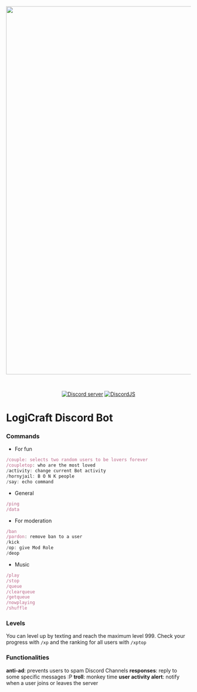 <div align="center">
  <br />
  <p>
    <img src="https://i.imgur.com/Esp3tNi.png" width="1000" unselectable="on"/>
  </p>
  <br />
  <p>
    <a href="https://discord.gg/mv684BdPwP"><img src="https://img.shields.io/discord/666295714724446209?label=LogiCraftSMP&logo=discord" alt="Discord server" /></a>
    <a href="https://github.com/discordjs/discord.js/"><img src="https://img.shields.io/npm/v/discord.js" alt="DiscordJS" /></a>
  </p>
</div>

# LogiCraft Discord Bot

### Commands

- For fun

```js
/couple: selects two random users to be lovers forever
/coupletop: who are the most loved
/activity: change current Bot activity
/hornyjail: B O N K people
/say: echo command
```

- General

```js
/ping
/data
```

- For moderation

```js
/ban
/pardon: remove ban to a user
/kick
/op: give Mod Role
/deop
```

- Music

```js
/play
/stop
/queue
/clearqueue
/getqueue
/nowplaying
/shuffle
```

### Levels

You can level up by texting and reach the maximum level 999. Check your progress with `/xp` and the ranking for all users with `/xptop`

### Functionalities

**anti-ad**: prevents users to spam Discord Channels
**responses**: reply to some specific messages :P
**troll**: monkey time
**user activity alert**: notify when a user joins or leaves the server
